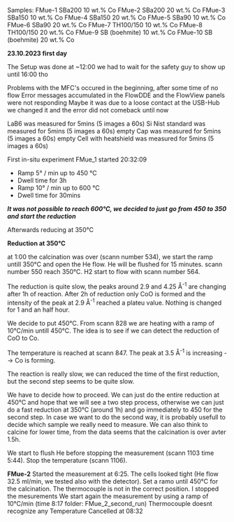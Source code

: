 Samples:
FMue-1 SBa200 10 wt.% Co
FMue-2 SBa200 20 wt.% Co
FMue-3 SBa150 10 wt.% Co
FMue-4 SBa150 20 wt.% Co
FMue-5 SBa90 10 wt.% Co
FMue-6 SBa90 20 wt.% Co
FMue-7 TH100/150 10 wt.% Co
FMue-8 TH100/150 20 wt.% Co
FMue-9 SB (boehmite) 10 wt.% Co
FMue-10 SB (boehmite) 20 wt.% Co



**23.10.2023 first day**

The Setup was done at ~12:00
we had to wait for the safety guy to show up until 16:00 tho

Problems with the MFC's occured in the beginning, after some time of no flow Error messages accumulated in the FlowDDE and the FlowView panels were not responding 
Maybe it was due to a loose contact at the USB-Hub
we changed it and the error did not comeback until now

LaB6 was measured for 5mins (5 images a 60s)
Si Nist standard was measured for 5mins (5 images a 60s)
empty Cap was measured for 5mins (5 images a 60s)
empty Cell with heatshield was measured for 5mins (5 images a 60s)

First in-situ experiment FMue_1 started 20:32:09
- Ramp 5° / min up to 450 °C
- Dwell time for 3h
- Ramp 10° / min up to 600 °C
- Dwell time for 30mins

***It was not possible to reach 600°C, we decided to just go from 450 to 350 and start the reduction***


Afterwards reducing at 350°C 

**Reduction at 350°C**

at 1:00 the calcination was over (scann number 534), we start the ramp untill 350°C and open the He flow.
He will be flushed for 15 minutes.
scann number 550 reach 350°C.
H2 start to flow with scann number 564.

The reduction is quite slow, the peaks around 2.9 and 4.25 &#8491;<sup>-1</sup> are changing after 1h of reaction.
After 2h of reduction only CoO is formed and the intensity of the peak at 2.9 &#8491;<sup>-1</sup> reached a plateu value. Nothing is changed for 1 and an half hour.

We decide to put 450°C. From scann 828 we are heating with a ramp of 10°C/min untill 450°C.
The idea is to see if we can detect the reduction of CoO to Co.

The temperature is reached at scann 847.
The peak at 3.5 &#8491;<sup>-1</sup> is increasing --> Co is forming.

The reaction is really slow, we can reduced the time of the first reduction, but the second step seems to be quite slow.

We have to decide how to proceed.
We can just do the entire reduction at 450°C and hope that we will see a two step process, otherwise we can just do a fast reduction at 350°C (around 1h) and go immediately to 450 for the second step.
In case we want to do the second way, it is probably usefull to decide which sample we really need to measure.
We can also think to calcine for lower time, from the data seems that the calcination is over avter 1.5h.

We start to flush He before stopping the measurement (scann 1103 time 5:44). Stop the temperature (scann 1106).


**FMue-2**
Started the measurement at 6:25.
The cells looked tight (He flow 32.5 ml/min, we tested also with the detector).
Set a ramo until 450°C for the calcination.
The thermocouple is not in the correct position. I stopped the mesurements
We start again the measurement by using a ramp of 10°C/min (time 8:17 folder: FMue_2_second_run)
Thermocouple doesnt recognize any Temperature
Cancelled at 08:32



